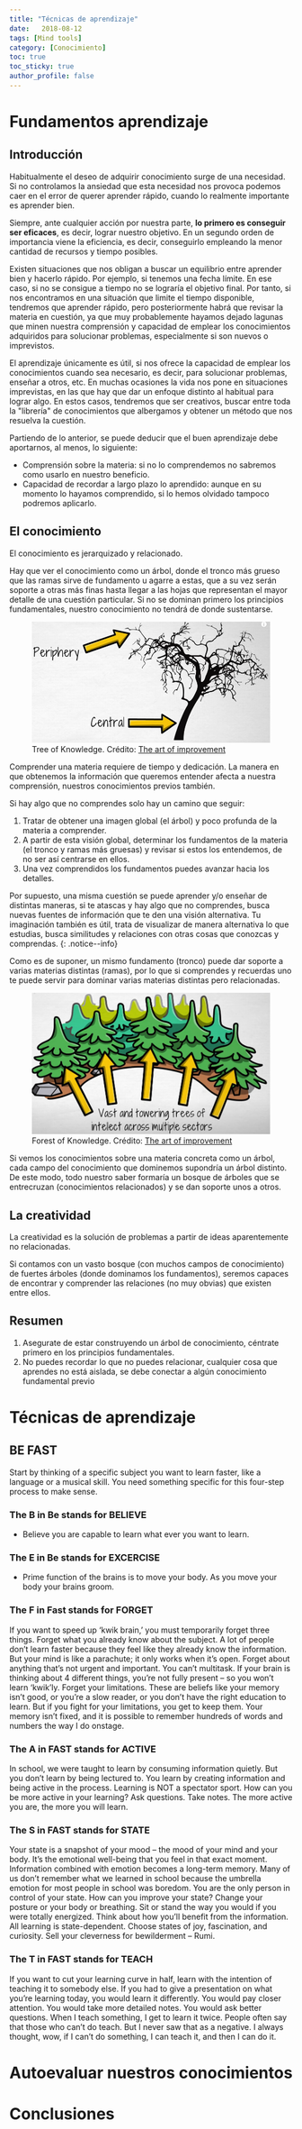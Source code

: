 ```yaml
---
title: "Técnicas de aprendizaje"
date:   2018-08-12
tags: [Mind tools]
category: [Conocimiento]
toc: true
toc_sticky: true
author_profile: false
---
```

# Fundamentos aprendizaje
## Introducción
Habitualmente el deseo de adquirir conocimiento surge de una necesidad. Si no controlamos la ansiedad que esta necesidad nos provoca podemos caer en el error de querer aprender rápido, cuando lo realmente importante es aprender bien.

Siempre, ante cualquier acción por nuestra parte, **lo primero es conseguir ser eficaces**, es decir, lograr nuestro objetivo. En un segundo orden de importancia viene la eficiencia, es decir, conseguirlo empleando la menor cantidad de recursos y tiempo posibles.

Existen situaciones que nos obligan a buscar un equilibrio entre aprender bien y hacerlo rápido. Por ejemplo, si tenemos una fecha límite. En ese caso, si no se consigue a tiempo no se lograría el objetivo final. Por tanto, si nos encontramos en una situación que limite el tiempo disponible, tendremos que aprender rápido, pero posteriormente habrá que revisar la materia en cuestión, ya que muy probablemente hayamos dejado lagunas que minen nuestra comprensión y capacidad de emplear los conocimientos adquiridos para solucionar problemas, especialmente si son nuevos o imprevistos.

El aprendizaje únicamente es útil, si nos ofrece la capacidad de emplear los conocimientos cuando sea necesario, es decir, para solucionar problemas, enseñar a otros, etc. En muchas ocasiones la vida nos pone en situaciones imprevistas, en las que hay que dar un enfoque distinto al habitual para lograr algo. En estos casos, tendremos que ser creativos, buscar entre toda la "librería" de conocimientos que albergamos y obtener un método que nos resuelva la cuestión.

Partiendo de lo anterior, se puede deducir que el buen aprendizaje debe aportarnos, al menos, lo siguiente:

-   Comprensión sobre la materia: si no lo comprendemos no sabremos como usarlo en nuestro beneficio.
-   Capacidad de recordar a largo plazo lo aprendido: aunque en su momento lo hayamos comprendido, si lo hemos olvidado tampoco podremos aplicarlo.

## El conocimiento
El conocimiento es jerarquizado y relacionado.

Hay que ver el conocimiento como un árbol, donde el tronco más grueso que las ramas sirve de fundamento u agarre a estas, que a su vez serán soporte a otras más finas hasta llegar a las hojas que representan el mayor detalle de una cuestión particular. Si no se dominan primero los principios fundamentales, nuestro conocimiento no tendrá de donde sustentarse.

<figure>
  <img src="/assets/images/blog/aprender/Tree_of_knoledge.PNG">
  <figcaption>
	  Tree of Knowledge.
 Crédito:  <a href="https://www.youtube.com/channel/UCtYzVCmNxrshH4_bPO_-Y-A">The art of improvement</a>
  </figcaption>
</figure>

Comprender una materia requiere de tiempo y dedicación. La manera en que obtenemos la información que queremos entender afecta a nuestra comprensión, nuestros conocimientos previos también.

Si hay algo que no comprendes solo hay un camino que seguir:

1.  Tratar de obtener una imagen global (el árbol) y poco profunda de la materia a comprender.
2.  A partir de esta visión global, determinar los fundamentos de la materia (el tronco y ramas más gruesas) y revisar si estos los entendemos, de no ser así centrarse en ellos.
3.  Una vez comprendidos los fundamentos puedes avanzar hacia los detalles.

Por supuesto, una misma cuestión se puede aprender y/o enseñar de distintas maneras, si te atascas y hay algo que no comprendes, busca nuevas fuentes de información que te den una visión alternativa. Tu imaginación también es útil, trata de visualizar de manera alternativa lo que estudias, busca similitudes y relaciones con otras cosas que conozcas y comprendas. 
{: .notice--info}

Como es de suponer, un mismo fundamento (tronco) puede dar soporte a varias materias distintas (ramas), por lo que si comprendes y recuerdas uno te puede servir para dominar varias materias distintas pero relacionadas.

<figure>
  <img src="/assets/images/blog/aprender/Forest_of_knowledge.PNG">
  <figcaption>
	  Forest of Knowledge.
 Crédito:  <a href="https://www.youtube.com/channel/UCtYzVCmNxrshH4_bPO_-Y-A">The art of improvement</a>
  </figcaption>
</figure>

Si vemos los conocimientos sobre una materia concreta como un árbol, cada campo del conocimiento que dominemos supondría un árbol distinto. De este modo, todo nuestro saber formaría un bosque de árboles que se entrecruzan (conocimientos relacionados) y se dan soporte unos a otros.

## La creatividad

La creatividad es la solución de problemas a partir de ideas aparentemente no relacionadas.

Si contamos con un vasto bosque (con muchos campos de conocimiento) de fuertes árboles (donde dominamos los fundamentos), seremos capaces de encontrar y comprender las relaciones (no muy obvias) que existen entre ellos.

## Resumen
1.  Asegurate de estar construyendo un árbol de conocimiento, céntrate primero en los principios fundamentales.
2.  No puedes recordar lo que no puedes relacionar, cualquier cosa que aprendes no está aislada, se debe conectar a algún conocimiento fundamental previo

# Técnicas de aprendizaje
## BE FAST
Start by thinking of a specific subject you want to learn faster, like a language or a musical skill. You need something specific for this four-step process to make sense.

### The B in Be stands for BELIEVE

-   Believe you are capable to learn what ever you want to learn.

### The E in Be stands for EXCERCISE

-   Prime function of the brains is to move your body. As you move your body your brains groom.

### The F in Fast stands for FORGET

If you want to speed up ‘kwik brain,’ you must temporarily forget three things. Forget what you already know about the subject. A lot of people don’t learn faster because they feel like they already know the information. But your mind is like a parachute; it only works when it’s open. Forget about anything that’s not urgent and important. You can’t multitask. If your brain is thinking about 4 different things, you’re not fully present – so you won’t learn ‘kwik’ly. Forget your limitations. These are beliefs like your memory isn’t good, or you’re a slow reader, or you don’t have the right education to learn. But if you fight for your limitations, you get to keep them. Your memory isn’t fixed, and it is possible to remember hundreds of words and numbers the way I do onstage.

### The A in FAST stands for ACTIVE

In school, we were taught to learn by consuming information quietly. But you don’t learn by being lectured to. You learn by creating information and being active in the process. Learning is NOT a spectator sport. How can you be more active in your learning? Ask questions. Take notes. The more active you are, the more you will learn.

### The S in FAST stands for STATE

Your state is a snapshot of your mood – the mood of your mind and your body. It’s the emotional well-being that you feel in that exact moment. Information combined with emotion becomes a long-term memory. Many of us don’t remember what we learned in school because the umbrella emotion for most people in school was boredom. You are the only person in control of your state. How can you improve your state? Change your posture or your body or breathing. Sit or stand the way you would if you were totally energized. Think about how you’ll benefit from the information. All learning is state-dependent. Choose states of joy, fascination, and curiosity. Sell your cleverness for bewilderment – Rumi.

### The T in FAST stands for TEACH

If you want to cut your learning curve in half, learn with the intention of teaching it to somebody else. If you had to give a presentation on what you’re learning today, you would learn it differently. You would pay closer attention. You would take more detailed notes. You would ask better questions. When I teach something, I get to learn it twice. People often say that those who can’t do teach. But I never saw that as a negative. I always thought, wow, if I can’t do something, I can teach it, and then I can do it.

# Autoevaluar nuestros conocimientos

# Conclusiones
<!--stackedit_data:
eyJoaXN0b3J5IjpbLTIwMjQxNTQ4NDddfQ==
-->